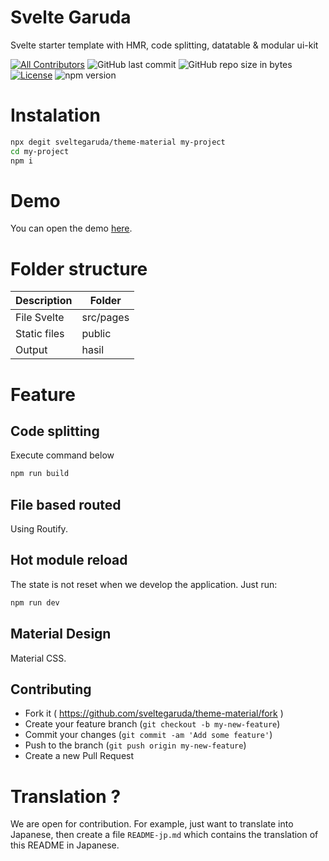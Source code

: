 # Svelte Garuda

 Svelte starter template with HMR, code splitting, datatable & modular ui-kit

<span>

[![All Contributors](https://img.shields.io/badge/all_contributors-1-green.svg?style=flat-square)](#contributors-)
![GitHub last commit](https://img.shields.io/github/last-commit/zuramai/voler.svg)
![GitHub repo size in bytes](https://img.shields.io/github/repo-size/badges/shields.svg)
[![License](https://img.shields.io/github/license/zuramai/voler.svg)](LICENSE)
![npm version](https://badge.fury.io/js/yarn.svg)
</span>

# Instalation

```bash
npx degit sveltegaruda/theme-material my-project
cd my-project
npm i
```

# Demo

You can open the demo <a href="https://sveltegaruda.vercel.app" rel="nofollow">here</a>.

# Folder structure

| Description | Folder |
|---|---|
| File Svelte | src/pages |
| Static files | public |
| Output | hasil |

# Feature

## Code splitting

Execute command below 

```bash
npm run build
```

## File based routed

Using Routify.

## Hot module reload

The state is not reset when we develop the application. Just run:

```bash
npm run dev
```

## Material Design

Material CSS.

## Contributing

- Fork it ( https://github.com/sveltegaruda/theme-material/fork )
- Create your feature branch (`git checkout -b my-new-feature`)
- Commit your changes (`git commit -am 'Add some feature'`)
- Push to the branch (`git push origin my-new-feature`)
- Create a new Pull Request


# Translation ?

We are open for contribution. For example, just want to translate into Japanese, then create a file `README-jp.md` which contains the translation of this README in Japanese.